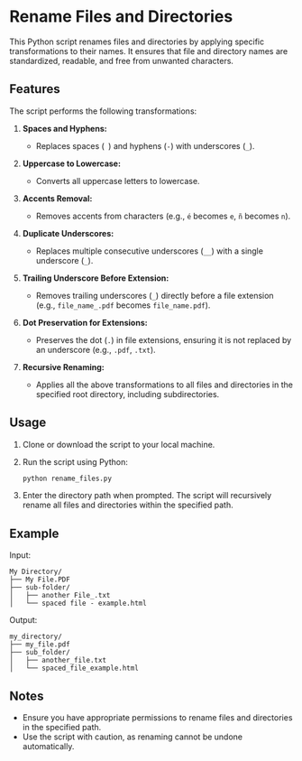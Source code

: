 # Rename Files and Directories

This Python script renames files and directories by applying specific transformations to their names. It ensures that file and directory names are standardized, readable, and free from unwanted characters.

## Features

The script performs the following transformations:

1. **Spaces and Hyphens:**
   - Replaces spaces (` `) and hyphens (`-`) with underscores (`_`).

2. **Uppercase to Lowercase:**
   - Converts all uppercase letters to lowercase.

3. **Accents Removal:**
   - Removes accents from characters (e.g., `é` becomes `e`, `ñ` becomes `n`).

4. **Duplicate Underscores:**
   - Replaces multiple consecutive underscores (`__`) with a single underscore (`_`).

5. **Trailing Underscore Before Extension:**
   - Removes trailing underscores (`_`) directly before a file extension (e.g., `file_name_.pdf` becomes `file_name.pdf`).

6. **Dot Preservation for Extensions:**
   - Preserves the dot (`.`) in file extensions, ensuring it is not replaced by an underscore (e.g., `.pdf`, `.txt`).

7. **Recursive Renaming:**
   - Applies all the above transformations to all files and directories in the specified root directory, including subdirectories.

## Usage

1. Clone or download the script to your local machine.
2. Run the script using Python:

   ```bash
   python rename_files.py
   ```

3. Enter the directory path when prompted. The script will recursively rename all files and directories within the specified path.

## Example

Input:

```
My Directory/
├── My File.PDF
├── sub-folder/
│   ├── another File_.txt
│   └── spaced file - example.html
```

Output:

```
my_directory/
├── my_file.pdf
├── sub_folder/
│   ├── another_file.txt
│   └── spaced_file_example.html
```

## Notes

- Ensure you have appropriate permissions to rename files and directories in the specified path.
- Use the script with caution, as renaming cannot be undone automatically.

